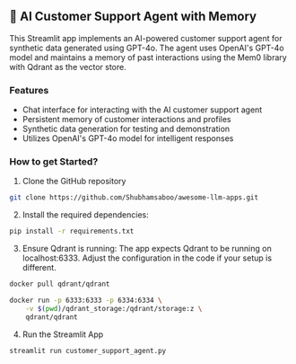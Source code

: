 ## 🛒 AI Customer Support Agent with Memory
This Streamlit app implements an AI-powered customer support agent for synthetic data generated using GPT-4o. The agent uses OpenAI's GPT-4o model and maintains a memory of past interactions using the Mem0 library with Qdrant as the vector store.

### Features

- Chat interface for interacting with the AI customer support agent
- Persistent memory of customer interactions and profiles
- Synthetic data generation for testing and demonstration
- Utilizes OpenAI's GPT-4o model for intelligent responses

### How to get Started?

1. Clone the GitHub repository
```bash
git clone https://github.com/Shubhamsaboo/awesome-llm-apps.git
```

2. Install the required dependencies:

```bash
pip install -r requirements.txt
```

3. Ensure Qdrant is running:
The app expects Qdrant to be running on localhost:6333. Adjust the configuration in the code if your setup is different.

```bash
docker pull qdrant/qdrant

docker run -p 6333:6333 -p 6334:6334 \
    -v $(pwd)/qdrant_storage:/qdrant/storage:z \
    qdrant/qdrant
```

4. Run the Streamlit App
```bash
streamlit run customer_support_agent.py
```
